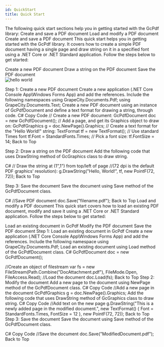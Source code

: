 ```yaml
---
id: QuickStart
title: Quick Start
---
```

The following quick start sections help you in getting started with the GcPdf library:
Create and save a PDF document
 Load and modify a PDF document
 Create and save a PDF document
This quick start helps you in getting started with the GcPdf library. It covers how to create a simple PDF document having a single page and draw string on it in a specified font using a .NET Core or .NET Standard application. Follow the steps below to get started:

Create a new PDF document
Draw a string on the PDF document
Save the PDF document  
![hello world](https://github.com/dinoreborn/gcdoctest/helloworld_GcPdf.png)

Step 1: Create a new PDF document
Create a new application (.NET Core Console App\Windows Forms App) and add the references.
Include the following namespaces
using GrapeCity.Documents.Pdf;
using GrapeCity.Documents.Text;
Create a new PDF document using an instance of GcPdfDocument and define a text format for drawing a string, through code.
C#
Copy Code
// Create a new PDF document:
GcPdfDocument doc = new GcPdfDocument();
// Add a page, and get its Graphics object to draw on:
GcPdfGraphics g = doc.NewPage().Graphics;
// Create a text format for the "Hello World!" string:
TextFormat tf = new TextFormat();
// Use standard Times font
tf.Font = StandardFonts.Times;
// Pick a font size:
tf.FontSize = 14;
Back to Top

Step 2: Draw a string on the PDF document
Add the following code that uses DrawString method of GcGraphics class to draw string.

C#
// Draw the string at (1",1") from top/left of page
//(72 dpi is the default PDF graphics' resolution):
g.DrawString("Hello, World!", tf, new PointF(72, 72));
Back to Top

Step 3: Save the document
Save the document using Save method of the GcPdfDocument class.

C#
//Save PDF document
doc.Save("filename.pdf");
Back to Top
Load and modify a PDF document
This quick start covers how to load an existing PDF document, modify and save it using a .NET Core or .NET Standard application. Follow the steps below to get started:

Load an existing document in GcPdf
Modify the PDF document
Save the PDF document
Step 1: Load an existing document in GcPdf
Create a new application (.NET Core Console App\Windows Forms App) and add the references.
Include the following namespace
using GrapeCity.Documents.Pdf;
Load an existing document using Load method of the GcPdfDocument class.
C#
GcPdfDocument doc = new GcPdfDocument();

//Create an object of filestream
var fs = new FileStream(Path.Combine("DocAttachment.pdf"), FileMode.Open,
             FileAccess.Read);
//Load the document
doc.Load(fs);
Back to Top
Step 2: Modify the document
Add a new page to the document using NewPage method of the GcPdfDocument class.
C#
Copy Code
//Add a new page in the document
GcPdfGraphics g = doc.NewPage().Graphics;
Add the following code that uses DrawString method of GcGraphics class to draw string.
C#
Copy Code
//Add text on the new page
g.DrawString("This is a newly added page in the modified document.", new TextFormat()
{
     Font = StandardFonts.Times,
     FontSize = 12
}, new PointF(72, 72));
Back to Top
Step 3: Save the document
Save the document using Save method of the GcPdfDocument class.

C#
Copy Code
//Save the document
doc.Save("ModifiedDocument.pdf");
Back to Top
